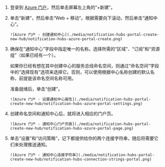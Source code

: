 1. 登录到 [Azure 门户](https://portal.azure.cn)，然后单击屏幕左上角的“+新建”。

2. 单击“新建”，然后单击“Web + 移动”。根据需要向下滚动，然后单击“通知中心”。

       ![Azure 门户 - 创建通知中心](./media/notification-hubs-portal-create-new-hub/notification-hubs-azure-portal-create.png)

3. 确保在“通知中心”字段中指定唯一的名称。选择所需的“区域”、“订阅”和“资源组”（如果已经有一个）。

    如果你已经有想在其中创建中心的服务总线命名空间，则通过“命名空间”字段中的“选择现有”选项来选择它。否则，可以使用根据中心名称创建的默认名称，前提是该命名空间名称可用。

    准备就绪后，单击“创建”。

       ![Azure 门户 - 设置通知中心属性](./media/notification-hubs-portal-create-new-hub/notification-hubs-azure-portal-settings.png)

4. 创建命名空间和通知中心后，就将进入相应的门户页。

       ![Azure 门户 - 通知中心门户页面](./media/notification-hubs-portal-create-new-hub/notification-hubs-azure-portal-page.png)

5. 单击“设置”和“访问策略”，记下都提供给你的两个连接字符串，随后将需要它们来处理推送通知。

       ![Azure 门户 - 通知中心连接字符串](./media/notification-hubs-portal-create-new-hub/notification-hubs-connection-strings-portal.png)

<!---HONumber=Mooncake_0725_2016-->